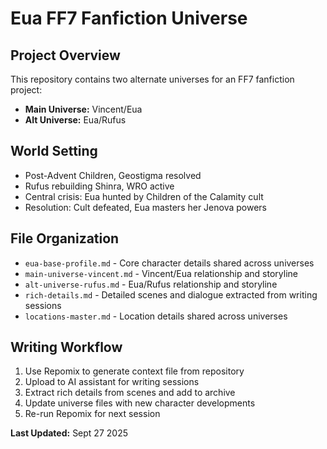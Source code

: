 # Eua FF7 Fanfiction Universe

## Project Overview
This repository contains two alternate universes for an FF7 fanfiction project:

- **Main Universe:** Vincent/Eua
- **Alt Universe:** Eua/Rufus

## World Setting
- Post-Advent Children, Geostigma resolved
- Rufus rebuilding Shinra, WRO active
- Central crisis: Eua hunted by Children of the Calamity cult
- Resolution: Cult defeated, Eua masters her Jenova powers

## File Organization
- `eua-base-profile.md` - Core character details shared across universes
- `main-universe-vincent.md` - Vincent/Eua relationship and storyline
- `alt-universe-rufus.md` - Eua/Rufus relationship and storyline  
- `rich-details.md` - Detailed scenes and dialogue extracted from writing sessions
- `locations-master.md` - Location details shared across universes

## Writing Workflow
1. Use Repomix to generate context file from repository
2. Upload to AI assistant for writing sessions
3. Extract rich details from scenes and add to archive
4. Update universe files with new character developments
5. Re-run Repomix for next session

**Last Updated:** Sept 27 2025